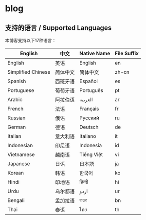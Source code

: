 # blog

## 支持的语言 / Supported Languages

本博客支持以下17种语言：

| English | 中文 | Native Name | File Suffix |
|---------|------|-------------|-------------|
| English | 英语 | English | en |
| Simplified Chinese | 简体中文 | 简体中文 | zh-cn |
| Spanish | 西班牙语 | Español | es |
| Portuguese | 葡萄牙语 | Português | pt |
| Arabic | 阿拉伯语 | العربية | ar |
| French | 法语 | Français | fr |
| Russian | 俄语 | Русский | ru |
| German | 德语 | Deutsch | de |
| Italian | 意大利语 | Italiano | it |
| Indonesian | 印尼语 | Indonesia | id |
| Vietnamese | 越南语 | Tiếng Việt | vi |
| Japanese | 日语 | 日本語 | ja |
| Korean | 韩语 | 한국어 | ko |
| Hindi | 印地语 | हिन्दी | hi |
| Urdu | 乌尔都语 | اردو | ur |
| Bengali | 孟加拉语 | বাংলা | bn |
| Thai | 泰语 | ไทย | th |